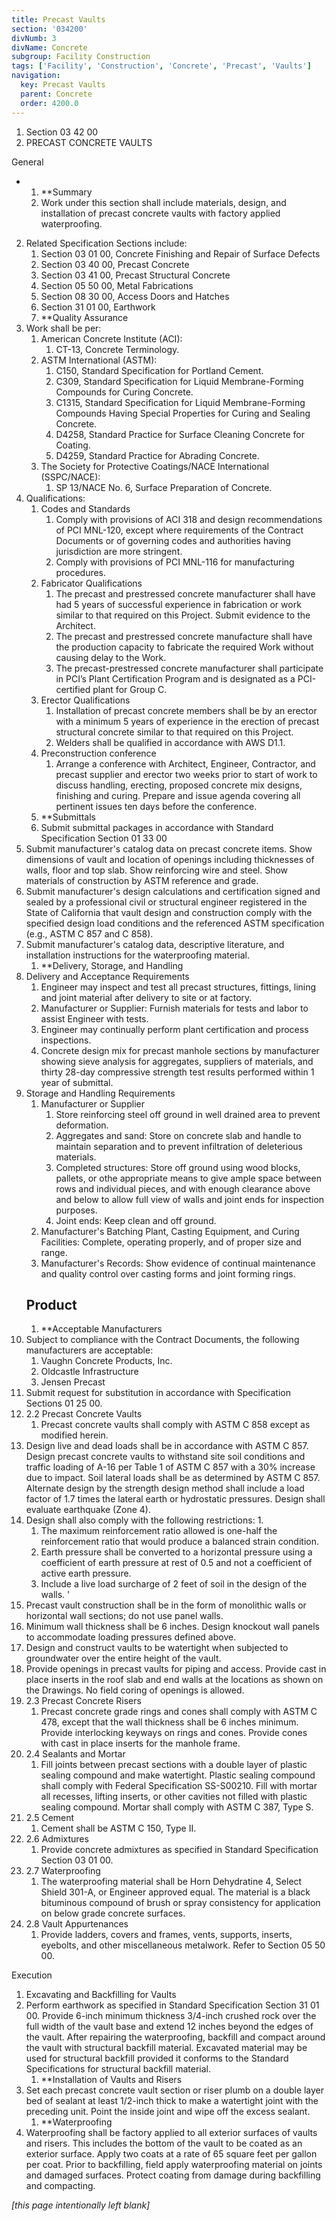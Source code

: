 ```yaml
---
title: Precast Vaults
section: '034200'
divNumb: 3
divName: Concrete
subgroup: Facility Construction
tags: ['Facility', 'Construction', 'Concrete', 'Precast', 'Vaults']
navigation:
  key: Precast Vaults
  parent: Concrete
  order: 4200.0
---
```


   1. Section 03 42 00
   1. PRECAST CONCRETE VAULTS

General

* 
	1. **Summary
   1. Work under this section shall include materials, design, and installation of precast concrete vaults with factory applied waterproofing.
2. Related Specification Sections include:
	1. Section 03 01 00, Concrete Finishing and Repair of Surface Defects
	2. Section 03 40 00, Precast Concrete
	3. Section 03 41 00, Precast Structural Concrete
	4. Section 05 50 00, Metal Fabrications
	5. Section 08 30 00, Access Doors and Hatches
	6. Section 31 01 00, Earthwork
	7. **Quality Assurance
3. Work shall be per:
	1. American Concrete Institute (ACI):
		1. CT-13, Concrete Terminology.
	2. ASTM International (ASTM):
		1. C150, Standard Specification for Portland Cement.
		2. C309, Standard Specification for Liquid Membrane-Forming Compounds for Curing Concrete.
		3. C1315, Standard Specification for Liquid Membrane-Forming Compounds Having Special Properties for Curing and Sealing Concrete.
		4. D4258, Standard Practice for Surface Cleaning Concrete for Coating.
		5. D4259, Standard Practice for Abrading Concrete.
	3. The Society for Protective Coatings/NACE International (SSPC/NACE):
		1. SP 13/NACE No. 6, Surface Preparation of Concrete.
4. Qualifications:
	1. Codes and Standards
		1. Comply with provisions of ACI 318 and design recommendations of PCI MNL-120, except where requirements of the Contract Documents or of governing codes and authorities having jurisdiction are more stringent.
		2. Comply with provisions of PCI MNL-116 for manufacturing procedures.
	2. Fabricator Qualifications
		1. The precast and prestressed concrete manufacturer shall have had 5 years of successful experience in fabrication or work similar to that required on this Project. Submit evidence to the Architect.
		2. The precast and prestressed concrete manufacture shall have the production capacity to fabricate the required Work without causing delay to the Work.
		3. The precast-prestressed concrete manufacturer shall participate in PCI’s Plant Certification Program and is designated as a PCI-certified plant for Group C.
	3. Erector Qualifications
		1. Installation of precast concrete members shall be by an erector with a minimum 5 years of experience in the erection of precast structural concrete similar to that required on this Project.
		2. Welders shall be qualified in accordance with AWS D1.1.
	4. Preconstruction conference
		1. Arrange a conference with Architect, Engineer, Contractor, and precast supplier and erector two weeks prior to start of work to discuss handling, erecting, proposed concrete mix designs, finishing and curing. Prepare and issue agenda covering all pertinent issues ten days before the conference.
	5. **Submittals
   1. Submit submittal packages in accordance with Standard Specification Section 01 33 00
2. Submit manufacturer's catalog data on precast concrete items. Show dimensions of vault and location of openings including thicknesses of walls, floor and top slab. Show reinforcing wire and steel. Show materials of construction by ASTM reference and grade.
3. Submit manufacturer's design calculations and certification signed and sealed by a professional civil or structural engineer registered in the State of California that vault design and construction comply with the specified design load conditions and the referenced ASTM specification (e.g., ASTM C 857 and C 858).
4. Submit manufacturer's catalog data, descriptive literature, and installation instructions for the waterproofing material.
	1. **Delivery, Storage, and Handling
5. Delivery and Acceptance Requirements
	1. Engineer may inspect and test all precast structures, fittings, lining and joint material after delivery to site or at factory.
	2. Manufacturer or Supplier: Furnish materials for tests and labor to assist Engineer with tests.
	3. Engineer may continually perform plant certification and process inspections.
	4. Concrete design mix for precast manhole sections by manufacturer showing sieve analysis for aggregates, suppliers of materials, and thirty 28-day compressive strength test results performed within 1 year of submittal.
6. Storage and Handling Requirements
	1. Manufacturer or Supplier
		1. Store reinforcing steel off ground in well drained area to prevent deformation.
		2. Aggregates and sand: Store on concrete slab and handle to maintain separation and to prevent infiltration of deleterious materials.
		3. Completed structures: Store off ground using wood blocks, pallets, or othe appropriate means to give ample space between rows and individual pieces, and with enough clearance above and below to allow full view of walls and joint ends for inspection purposes.
		4. Joint ends: Keep clean and off ground.
	2. Manufacturer's Batching Plant, Casting Equipment, and Curing Facilities: Complete, operating properly, and of proper size and range.
	3. Manufacturer's Records: Show evidence of continual maintenance and quality control over casting forms and joint forming rings.
   ## Product
   1. **Acceptable Manufacturers
2. Subject to compliance with the Contract Documents, the following manufacturers are acceptable:
	1. Vaughn Concrete Products, Inc.
	2. Oldcastle Infrastructure
	3. Jensen Precast
3. Submit request for substitution in accordance with Specification Sections 01 25 00.
1. 2.2 Precast Concrete Vaults
   1. Precast concrete vaults shall comply with ASTM C 858 except as modified herein.
2. Design live and dead loads shall be in accordance with ASTM C 857. Design precast concrete vaults to withstand site soil conditions and traffic loading of A-16 per Table 1 of ASTM C 857 with a 30% increase due to impact. Soil lateral loads shall be as determined by ASTM C 857. Alternate design by the strength design method shall include a load factor of 1.7 times the lateral earth or hydrostatic pressures. Design shall evaluate earthquake (Zone 4).
3. Design shall also comply with the following restrictions:
      1. 
	1. The maximum reinforcement ratio allowed is one-half the reinforcement ratio that would produce a balanced strain condition.
	2. Earth pressure shall be converted to a horizontal pressure using a coefficient of earth pressure at rest of 0.5 and not a coefficient of active earth pressure.
	3. Include a live load surcharge of 2 feet of soil in the design of the walls. '
4. Precast vault construction shall be in the form of monolithic walls or horizontal wall sections; do not use panel walls.
5. Minimum wall thickness shall be 6 inches. Design knockout wall panels to accommodate loading pressures defined above.
6. Design and construct vaults to be watertight when subjected to groundwater over the entire height of the vault. 
7. Provide openings in precast vaults for piping and access. Provide cast in place inserts in the roof slab and end walls at the locations as shown on the Drawings. No field coring of openings is allowed.
1. 2.3 Precast Concrete Risers
   1. Precast concrete grade rings and cones shall comply with ASTM C 478, except that the wall thickness shall be 6 inches minimum. Provide interlocking keyways on rings and cones. Provide cones with cast in place inserts for the manhole frame.
1. 2.4 Sealants and Mortar
   1. Fill joints between precast sections with a double layer of plastic sealing compound and make watertight. Plastic sealing compound shall comply with Federal Specification SS-S00210. Fill with mortar all recesses, lifting inserts, or other cavities not filled with plastic sealing compound. Mortar shall comply with ASTM C 387, Type S.
1. 2.5 Cement
   1. Cement shall be ASTM C 150, Type II.
1. 2.6 Admixtures
   1. Provide concrete admixtures as specified in Standard Specification Section 03 01 00.
1. 2.7 Waterproofing
   1. The waterproofing material shall be Horn Dehydratine 4, Select Shield 301-A, or Engineer approved equal. The material is a black bituminous compound of brush or spray consistency for application on below grade concrete surfaces.
1. 2.8 Vault Appurtenances
   1. Provide ladders, covers and frames, vents, supports, inserts, eyebolts, and other miscellaneous metalwork. Refer to Section 05 50 00.

Execution
   1. Excavating and Backfilling for Vaults
2. Perform earthwork as specified in Standard Specification Section 31 01 00. Provide 6-inch minimum thickness 3/4-inch crushed rock over the full width of the vault base and extend 12 inches beyond the edges of the vault. After repairing the waterproofing, backfill and compact around the vault with structural backfill material. Excavated material may be used for structural backfill provided it conforms to the Standard Specifications for structural backfill material.
	1. **Installation of Vaults and Risers
3. Set each precast concrete vault section or riser plumb on a double layer bed of sealant at least 1/2-inch thick to make a watertight joint with the preceding unit. Point the inside joint and wipe off the excess sealant.
	1. **Waterproofing
4. Waterproofing shall be factory applied to all exterior surfaces of vaults and risers. This includes the bottom of the vault to be coated as an exterior surface. Apply two coats at a rate of 65 square feet per gallon per coat. Prior to backfilling, field apply waterproofing material on joints and damaged surfaces. Protect coating from damage during backfilling and compacting.

*[this page intentionally left blank]*

